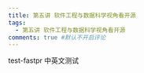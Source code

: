 ```yaml
---
title: 第五讲 软件工程与数据科学视角看开源
tags:
  - 第五讲 软件工程与数据科学视角看开源
comments: true #默认不开启评论
---
```

test-fastpr
中英文测试